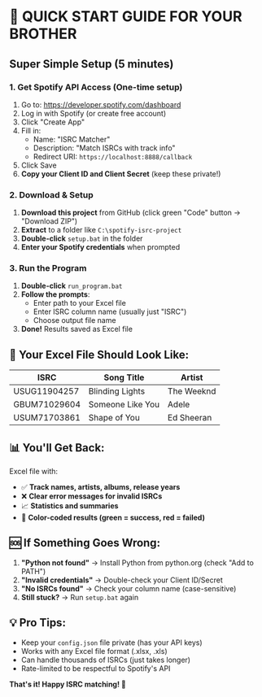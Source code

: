 # 🚀 QUICK START GUIDE FOR YOUR BROTHER

## Super Simple Setup (5 minutes)

### 1. Get Spotify API Access (One-time setup)
1. Go to: https://developer.spotify.com/dashboard
2. Log in with Spotify (or create free account)
3. Click "Create App"
4. Fill in:
   - Name: "ISRC Matcher"
   - Description: "Match ISRCs with track info"
   - Redirect URI: `https://localhost:8888/callback`
5. Click Save
6. **Copy your Client ID and Client Secret** (keep these private!)

### 2. Download & Setup
1. **Download this project** from GitHub (click green "Code" button → "Download ZIP")
2. **Extract** to a folder like `C:\spotify-isrc-project`
3. **Double-click** `setup.bat` in the folder
4. **Enter your Spotify credentials** when prompted

### 3. Run the Program
1. **Double-click** `run_program.bat`
2. **Follow the prompts**:
   - Enter path to your Excel file
   - Enter ISRC column name (usually just "ISRC")
   - Choose output file name
3. **Done!** Results saved as Excel file

## 📁 Your Excel File Should Look Like:

| ISRC          | Song Title    | Artist      |
|---------------|---------------|-------------|
| USUG11904257  | Blinding Lights | The Weeknd |
| GBUM71029604  | Someone Like You | Adele     |
| USUM71703861  | Shape of You  | Ed Sheeran  |

## 📊 You'll Get Back:

Excel file with:
- ✅ **Track names, artists, albums, release years**
- ❌ **Clear error messages for invalid ISRCs**
- 📈 **Statistics and summaries**
- 🎨 **Color-coded results (green = success, red = failed)**

## 🆘 If Something Goes Wrong:

1. **"Python not found"** → Install Python from python.org (check "Add to PATH")
2. **"Invalid credentials"** → Double-check your Client ID/Secret
3. **"No ISRCs found"** → Check your column name (case-sensitive)
4. **Still stuck?** → Run `setup.bat` again

## 💡 Pro Tips:

- Keep your `config.json` file private (has your API keys)
- Works with any Excel file format (.xlsx, .xls)
- Can handle thousands of ISRCs (just takes longer)
- Rate-limited to be respectful to Spotify's API

**That's it! Happy ISRC matching! 🎵**
